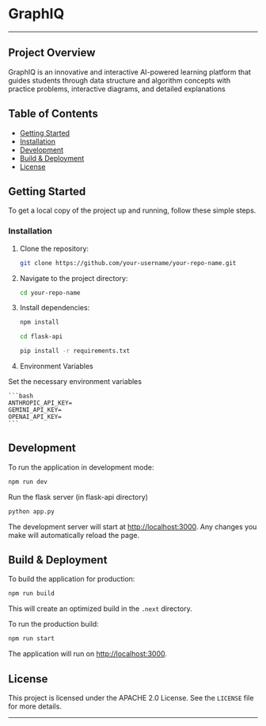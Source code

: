 # GraphIQ

---

## Project Overview

GraphIQ is an innovative and interactive AI-powered learning platform that guides students through data structure and algorithm concepts with practice problems, interactive diagrams, and detailed explanations

## Table of Contents

- [Getting Started](#getting-started)
- [Installation](#installation)
- [Development](#development)
- [Build & Deployment](#build--deployment)
- [License](#license)

## Getting Started

To get a local copy of the project up and running, follow these simple steps.

### Installation

1. Clone the repository:

   ```bash
   git clone https://github.com/your-username/your-repo-name.git
   ```

2. Navigate to the project directory:

   ```bash
   cd your-repo-name
   ```

3. Install dependencies:

   ```bash
   npm install
   ```

   ```bash
   cd flask-api
   ```

   ```bash
   pip install -r requirements.txt
   ```

4. Environment Variables

Set the necessary environment variables

    ```bash
    ANTHROPIC_API_KEY=
    GEMINI_API_KEY=
    OPENAI_API_KEY=
    ```

## Development

To run the application in development mode:

```bash
npm run dev
```

Run the flask server (in flask-api directory)
```bash
python app.py
```

The development server will start at [http://localhost:3000](http://localhost:3000). Any changes you make will automatically reload the page.

## Build & Deployment

To build the application for production:

```bash
npm run build
```

This will create an optimized build in the `.next` directory.

To run the production build:

```bash
npm run start
```

The application will run on [http://localhost:3000](http://localhost:3000).

## License

This project is licensed under the APACHE 2.0 License. See the `LICENSE` file for more details.

---
